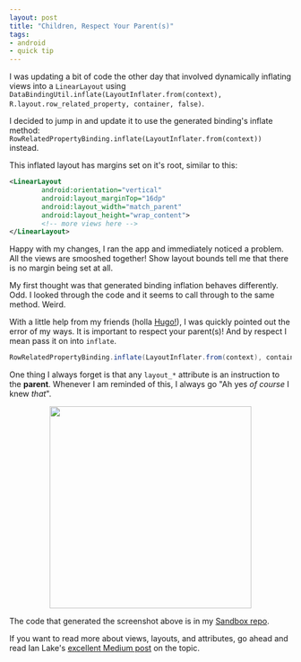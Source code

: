 ```yaml
---
layout: post
title: "Children, Respect Your Parent(s)"
tags:
- android
- quick tip
---
```

I was updating a bit of code the other day that involved dynamically inflating views into a `LinearLayout` using `DataBindingUtil.inflate(LayoutInflater.from(context), R.layout.row_related_property, container, false)`.

I decided to jump in and update it to use the generated binding's inflate method: `RowRelatedPropertyBinding.inflate(LayoutInflater.from(context))` instead.

This inflated layout has margins set on it's root, similar to this:
```xml
<LinearLayout
        android:orientation="vertical"
        android:layout_marginTop="16dp"
        android:layout_width="match_parent"
        android:layout_height="wrap_content">
        <!-- more views here -->
</LinearLayout>
```

Happy with my changes, I ran the app and immediately noticed a problem. All the views are smooshed together! Show layout bounds tell me that there is no margin being set at all.

My first thought was that generated binding inflation behaves differently. Odd. I looked through the code and it seems to call through to the same method. Weird.

With a little help from my friends (holla [Hugo!](https://twitter.com/botteaap)), I was quickly pointed out the error of my ways. It is important to respect your parent(s)! And by respect I mean pass it on into `inflate`.

```java
RowRelatedPropertyBinding.inflate(LayoutInflater.from(context), container, false);
```

One thing I always forget is that any `layout_*` attribute is an instruction to the **parent**. Whenever I am reminded of this, I always go "Ah yes _of course_ I knew _that_".

<p style="text-align: center"><a href="inflate params"><img src="{{ site.baseurl }}/assets/inflate_layout_params.png" height="360" ></a></p>

The code that generated the screenshot above is in my [Sandbox repo](https://github.com/zmdominguez/sdk_sandbox/pull/9/commits/b2d248fc81e56fa9bb81c0f19203698f3b0360ca).

If you want to read more about views, layouts, and attributes, go ahead and read Ian Lake's [excellent Medium post](https://medium.com/google-developers/layouts-attributes-and-you-9e5a4b4fe32c) on the topic.
